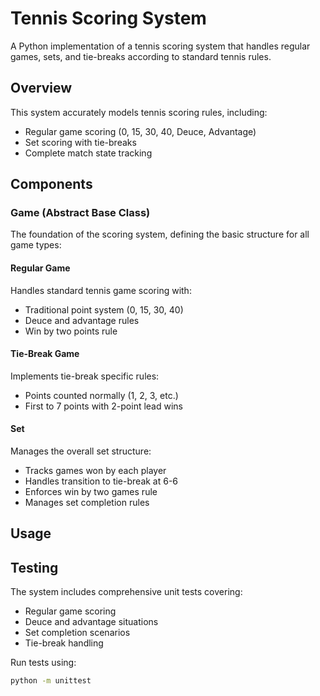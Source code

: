 # Tennis Scoring System

A Python implementation of a tennis scoring system that handles regular games, sets, and tie-breaks according to standard tennis rules.

## Overview

This system accurately models tennis scoring rules, including:

- Regular game scoring (0, 15, 30, 40, Deuce, Advantage)
- Set scoring with tie-breaks
- Complete match state tracking

## Components

### Game (Abstract Base Class)

The foundation of the scoring system, defining the basic structure for all game types:

#### Regular Game

Handles standard tennis game scoring with:

- Traditional point system (0, 15, 30, 40)
- Deuce and advantage rules
- Win by two points rule

#### Tie-Break Game

Implements tie-break specific rules:

- Points counted normally (1, 2, 3, etc.)
- First to 7 points with 2-point lead wins

#### Set

Manages the overall set structure:

- Tracks games won by each player
- Handles transition to tie-break at 6-6
- Enforces win by two games rule
- Manages set completion rules

## Usage

## Testing

The system includes comprehensive unit tests covering:

- Regular game scoring
- Deuce and advantage situations
- Set completion scenarios
- Tie-break handling

Run tests using:

```bash
python -m unittest
```
